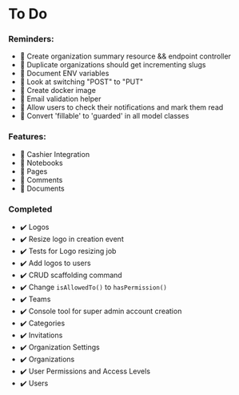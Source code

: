 # To Do

### Reminders:


+ :black_square_button: Create organization summary resource && endpoint controller
+ :black_square_button: Duplicate organizations should get incrementing slugs
+ :black_square_button: Document ENV variables
+ :black_square_button: Look at switching "POST" to "PUT"
+ :black_square_button: Create docker image
+ :black_square_button: Email validation helper
+ :black_square_button: Allow users to check their notifications and mark them read
+ :black_square_button: Convert 'fillable' to 'guarded' in all model classes

### Features:


+ :black_square_button: Cashier Integration
+ :black_square_button: Notebooks
+ :black_square_button: Pages
+ :black_square_button: Comments
+ :black_square_button: Documents

### Completed

+ :heavy_check_mark: Logos
+ :heavy_check_mark: Resize logo in creation event
+ :heavy_check_mark: Tests for Logo resizing job
+ :heavy_check_mark: Add logos to users
+ :heavy_check_mark: CRUD scaffolding command
+ :heavy_check_mark: Change `isAllowedTo()` to `hasPermission()`
+ :heavy_check_mark: Teams
+ :heavy_check_mark: Console tool for super admin account creation
+ :heavy_check_mark: Categories
+ :heavy_check_mark: Invitations
+ :heavy_check_mark: Organization Settings
+ :heavy_check_mark: Organizations
+ :heavy_check_mark: User Permissions and Access Levels
+ :heavy_check_mark: Users
